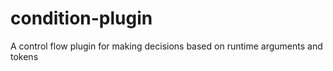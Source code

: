# condition-plugin
A control flow plugin for making decisions based on runtime arguments and tokens
